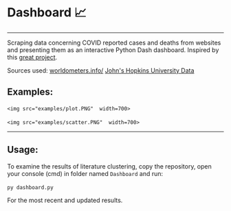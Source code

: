 # Dashboard 📈
--------------------
Scraping data concerning COVID reported cases and deaths from websites and presenting them as an interactive Python Dash dashboard.
Inspired by this <a href="https://github.com/momonala/covid-19"> great project</a>.


Sources used:
<a href="https://www.worldometers.info/">worldometers.info/</a>
<a href="https://github.com/CSSEGISandData/COVID-19"> John's Hopkins University Data</a>


## Examples:

<p align="center">

	<img src="examples/plot.PNG"  width=700>

	<img src="examples/scatter.PNG"  width=700>

</p>

---------------------------

## Usage:

To examine the results of literature clustering, copy the repository, open your console (cmd) in folder named `Dashboard` and run:

``` py dashboard.py ```

For the most recent and updated results.